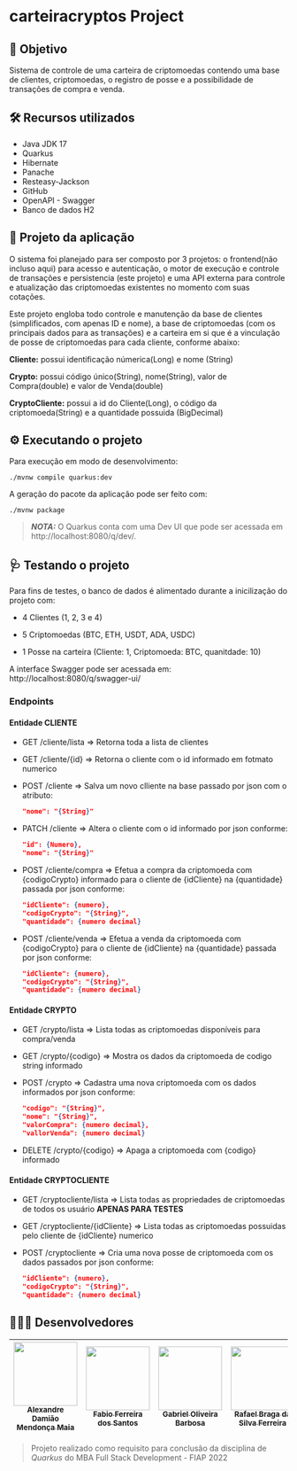 # carteiracryptos Project

## 🎯 Objetivo

Sistema de controle de uma carteira de criptomoedas contendo uma base de clientes, criptomoedas, o registro de posse e a possibilidade de transações de compra e venda.

## 🛠️ Recursos utilizados

- Java JDK 17
- Quarkus
- Hibernate
- Panache
- Resteasy-Jackson
- GitHub
- OpenAPI - Swagger
- Banco de dados H2

## 📐 Projeto da aplicação

O sistema foi planejado para ser composto por 3 projetos: o frontend(não incluso aqui) para acesso e autenticação, o motor de execução e controle de transações e persistencia (este projeto) e uma API externa para controle e atualização das criptomoedas existentes no momento com suas cotações.

Este projeto engloba todo controle e manutenção da base de clientes (simplificados, com apenas ID e nome), a base de criptomoedas (com os principais dados para as transações) e a carteira em si que é a vinculação de posse de criptomoedas para cada cliente, conforme abaixo:

**Cliente:** possui identificação númerica(Long) e nome (String)

**Crypto:** possui código único(String), nome(String), valor de Compra(double) e valor de Venda(double)

**CryptoCliente:** possui a id do Cliente(Long), o código da criptomoeda(String) e a quantidade possuida (BigDecimal)

## ⚙️ Executando o projeto

Para execução em modo de desenvolvimento:

```shell script
./mvnw compile quarkus:dev
```

A geração do pacote da aplicação pode ser feito com:

```shell script
./mvnw package
```

> **_NOTA:_**  O Quarkus conta com uma Dev UI que pode ser acessada em http://localhost:8080/q/dev/.

## 🩺 Testando o projeto

Para fins de testes, o banco de dados é alimentado durante a inicilização do projeto com:

- 4 Clientes (1, 2, 3 e 4)

- 5 Criptomoedas (BTC, ETH, USDT, ADA, USDC)

- 1 Posse na carteira (Cliente: 1, Criptomoeda: BTC, quanitdade: 10)

A interface Swagger pode ser acessada em: http://localhost:8080/q/swagger-ui/

### Endpoints

#### Entidade CLIENTE

- GET /cliente/lista => Retorna toda a lista de clientes
- GET /cliente/{id} => Retorna o cliente com o id informado em fotmato numerico
- POST /cliente => Salva um novo clliente na base passado por json com o atributo:

  ```json
  "nome": "{String}"
  ```

- PATCH /cliente => Altera o cliente com o id informado por json conforme:

  ```json
  "id": {Numero},
  "nome": "{String}"
  ```

- POST /cliente/compra => Efetua a compra da criptomoeda com {codigoCrypto} informado para o cliente de {idCliente} na {quantidade} passada por json conforme:

  ```json
  "idCliente": {numero},
  "codigoCrypto": "{String}",
  "quantidade": {numero decimal}
  ```

- POST /cliente/venda => Efetua a venda da criptomoeda com {codigoCrypto} para o cliente de {idCliente} na {quantidade} passada por json conforme:

  ```json
  "idCliente": {numero},
  "codigoCrypto": "{String}",
  "quantidade": {numero decimal}
  ```

#### Entidade CRYPTO

- GET /crypto/lista => Lista todas as criptomoedas disponíveis para compra/venda
- GET /crypto/{codigo} => Mostra os dados da criptomoeda de codigo string informado
- POST /crypto => Cadastra uma nova criptomoeda com os dados informados por json conforme:

  ```json
  "codigo": "{String}",
  "nome": "{String}",
  "valorCompra": {numero decimal},
  "vallorVenda": {numero decimal}
  ```

- DELETE /crypto/{codigo} => Apaga a criptomoeda com {codigo} informado

#### Entidade CRYPTOCLIENTE

- GET /cryptocliente/lista => Lista todas as propriedades de criptomoedas de todos os usuário **APENAS PARA TESTES**
- GET /cryptocliente/{idCliente} => Lista todas as criptomoedas possuidas pelo cliente de {idCliente} numerico
- POST /cryptocliente => Cria uma nova posse de criptomoeda com os dados passados por json conforme:

  ```json
  "idCliente": {numero},
  "codigoCrypto": "{String}",
  "quantidade": {numero decimal}
  ```

## 👨🏽‍💻 Desenvolvedores

| [<img src="https://avatars.githubusercontent.com/AlexDamiao86" width=115><br><sub>Alexandre Damião Mendonça Maia</sub>](https://github.com/AlexDamiao86) |  [<img src="https://avatars.githubusercontent.com/FabioQuimico" width=115><br><sub>Fabio Ferreira dos Santos</sub>](https://github.com/FabioQuimico) |  [<img src="https://avatars.githubusercontent.com/Gabriel2503" width=115><br><sub>Gabriel Oliveira Barbosa</sub>](https://github.com/Gabriel2503) | [<img src="https://avatars.githubusercontent.com/ferreirabraga" width=115><br><sub>Rafael Braga da Silva Ferreira</sub>](https://github.com/ferreirabraga) | 
| :---: | :---: | :---: | :---: |

>
>Projeto realizado como requisito para conclusão da disciplina de _Quarkus_ do MBA Full Stack Development - FIAP 2022
>